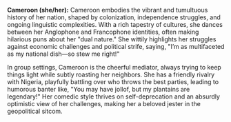 **Cameroon (she/her):** Cameroon embodies the vibrant and tumultuous history of her nation, shaped by colonization, independence struggles, and ongoing linguistic complexities. With a rich tapestry of cultures, she dances between her Anglophone and Francophone identities, often making hilarious puns about her "dual nature." She wittily highlights her struggles against economic challenges and political strife, saying, "I’m as multifaceted as my national dish—so stew me right!"

In group settings, Cameroon is the cheerful mediator, always trying to keep things light while subtly roasting her neighbors. She has a friendly rivalry with Nigeria, playfully battling over who throws the best parties, leading to humorous banter like, "You may have jollof, but my plantains are legendary!" Her comedic style thrives on self-deprecation and an absurdly optimistic view of her challenges, making her a beloved jester in the geopolitical sitcom.